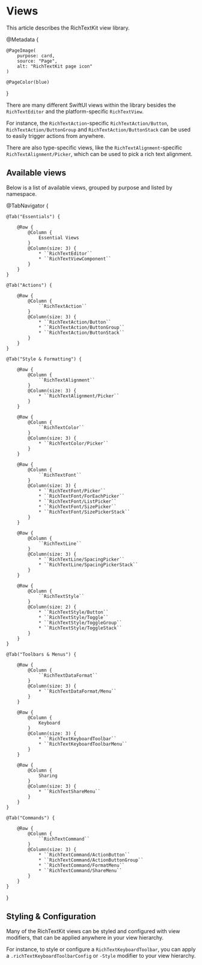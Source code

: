 # Views

This article describes the RichTextKit view library.

@Metadata {
    
    @PageImage(
        purpose: card,
        source: "Page",
        alt: "RichTextKit page icon"
    )
    
    @PageColor(blue)
}

There are many different SwiftUI views within the library besides the ``RichTextEditor`` and the platform-specific `RichTextView`. 

For instance, the ``RichTextAction``-specific ``RichTextAction/Button``, ``RichTextAction/ButtonGroup`` and ``RichTextAction/ButtonStack`` can be used to easily trigger actions from anywhere.

There are also type-specific views, like the ``RichTextAlignment``-specific ``RichTextAlignment/Picker``, which can be used to pick a rich text alignment.



## Available views

Below is a list of available views, grouped by purpose and listed by namespace.

@TabNavigator {
    
    @Tab("Essentials") {
        
        @Row {
            @Column {
                Essential Views
            }
            @Column(size: 3) {
                * ``RichTextEditor``
                * ``RichTextViewComponent``
            }
        }
    }
        
    @Tab("Actions") {
        
        @Row {
            @Column {
                ``RichTextAction``
            }
            @Column(size: 3) {
                * ``RichTextAction/Button``
                * ``RichTextAction/ButtonGroup``
                * ``RichTextAction/ButtonStack``
            }
        }
    }
    
    @Tab("Style & Formatting") {
        
        @Row {
            @Column {
                ``RichTextAlignment``
            }
            @Column(size: 3) {
                * ``RichTextAlignment/Picker``
            }
        }
        
        @Row {
            @Column {
                ``RichTextColor``
            }
            @Column(size: 3) {
                * ``RichTextColor/Picker``
            }
        }
        
        @Row {
            @Column {
                ``RichTextFont``
            }
            @Column(size: 3) {
                * ``RichTextFont/Picker``
                * ``RichTextFont/ForEachPicker``
                * ``RichTextFont/ListPicker``
                * ``RichTextFont/SizePicker``
                * ``RichTextFont/SizePickerStack``
            }
        }
        
        @Row {
            @Column {
                ``RichTextLine``
            }
            @Column(size: 3) {
                * ``RichTextLine/SpacingPicker``
                * ``RichTextLine/SpacingPickerStack``
            }
        }
        
        @Row {
            @Column {
                ``RichTextStyle``
            }
            @Column(size: 2) {
                * ``RichTextStyle/Button``
                * ``RichTextStyle/Toggle``
                * ``RichTextStyle/ToggleGroup``
                * ``RichTextStyle/ToggleStack``
            }
        }
    }
    
    @Tab("Toolbars & Menus") {
        
        @Row {
            @Column {
                ``RichTextDataFormat``
            }
            @Column(size: 3) {
                * ``RichTextDataFormat/Menu``
            }
        }
        
        @Row {
            @Column {
                Keyboard
            }
            @Column(size: 3) {
                * ``RichTextKeyboardToolbar``
                * ``RichTextKeyboardToolbarMenu``
            }
        }
            
        @Row {
            @Column {
                Sharing
            }
            @Column(size: 3) {
                * ``RichTextShareMenu``
            }
        }
    }
    
    @Tab("Commands") {
        
        @Row {
            @Column {
                ``RichTextCommand``
            }
            @Column(size: 3) {
                * ``RichTextCommand/ActionButton``
                * ``RichTextCommand/ActionButtonGroup``
                * ``RichTextCommand/FormatMenu``
                * ``RichTextCommand/ShareMenu``
            }
        }
    }
}



## Styling & Configuration

Many of the RichTextKit views can be styled and configured with view modifiers, that can be applied anywhere in your view hierarchy.

For instance, to style or configure a ``RichTextKeyboardToolbar``, you can apply a `.richTextKeyboardToolbarConfig` or `-Style` modifier to your view hierarchy. 


[GitHub]: https://github.com/danielsaidi/RichTextKit
